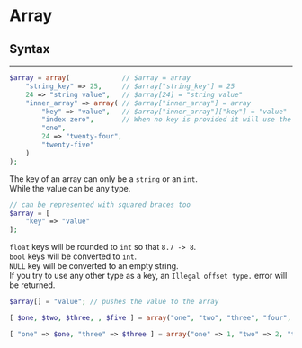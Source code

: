 # Array

## Syntax
---

```php
$array = array(             // $array = array
    "string_key" => 25,     // $array["string_key"] = 25
    24 => "string value",   // $array[24] = "string value"
    "inner_array" => array( // $array["inner_array"] = array
        "key" => "value",   // $array["inner_array"]["key"] = "value"
        "index zero",       // When no key is provided it will use the array index starting at zero for empty array, starting at last key + 1 if the last key is a number
        "one",
        24 => "twenty-four",
        "twenty-five"
    )
);
```

The key of an array can only be a `string` or an `int`. <br>
While the value can be any type.

```php
// can be represented with squared braces too
$array = [
    "key" => "value"
];
```

`float` keys will be rounded to `int` so that `8.7 -> 8`. <br>
`bool` keys will be converted to `int`. <br>
`NULL` key will be converted to an empty string. <br>
If you try to use any other type as a key, an `Illegal offset type.` error will be returned.

```php
$array[] = "value"; // pushes the value to the array
```

```php
[ $one, $two, $three, , $five ] = array("one", "two", "three", "four", "five"); // destructuring array to get each value

[ "one" => $one, "three" => $three ] = array("one" => 1, "two" => 2, "three" => 3) // destructuring associative array
```